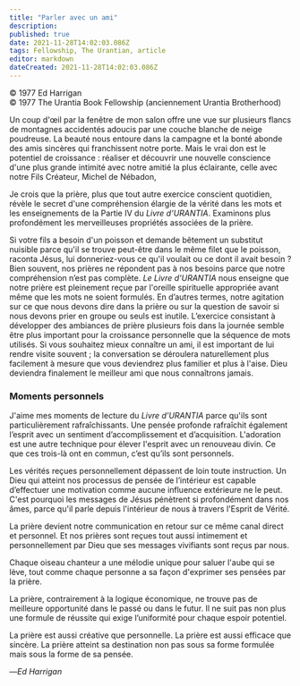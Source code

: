 ```yaml
---
title: "Parler avec un ami"
description: 
published: true
date: 2021-11-28T14:02:03.086Z
tags: Fellowship, The Urantian, article
editor: markdown
dateCreated: 2021-11-28T14:02:03.086Z
---
```


<p class="v-card v-sheet theme--light grey lighten-3 px-2">© 1977 Ed Harrigan<br>© 1977 The Urantia Book Fellowship (anciennement Urantia Brotherhood)</p>


Un coup d'œil par la fenêtre de mon salon offre une vue sur plusieurs flancs de montagnes accidentés adoucis par une couche blanche de neige poudreuse. La beauté nous entoure dans la campagne et la bonté abonde des amis sincères qui franchissent notre porte. Mais le vrai don est le potentiel de croissance : réaliser et découvrir une nouvelle conscience d'une plus grande intimité avec notre amitié la plus éclairante, celle avec notre Fils Créateur, Michel de Nébadon,

Je crois que la prière, plus que tout autre exercice conscient quotidien, révèle le secret d'une compréhension élargie de la vérité dans les mots et les enseignements de la Partie IV du _Livre d'URANTIA_. Examinons plus profondément les merveilleuses propriétés associées de la prière.

Si votre fils a besoin d'un poisson et demande bêtement un substitut nuisible parce qu'il se trouve peut-être dans le même filet que le poisson, raconta Jésus, lui donneriez-vous ce qu'il voulait ou ce dont il avait besoin ? Bien souvent, nos prières ne répondent pas à nos besoins parce que notre compréhension n’est pas complète. _Le Livre d'URANTIA_ nous enseigne que notre prière est pleinement reçue par l'oreille spirituelle appropriée avant même que les mots ne soient formulés. En d’autres termes, notre agitation sur ce que nous devons dire dans la prière ou sur la question de savoir si nous devons prier en groupe ou seuls est inutile. L’exercice consistant à développer des ambiances de prière plusieurs fois dans la journée semble être plus important pour la croissance personnelle que la séquence de mots utilisés. Si vous souhaitez mieux connaître un ami, il est important de lui rendre visite souvent ; la conversation se déroulera naturellement plus facilement à mesure que vous deviendrez plus familier et plus à l'aise. Dieu deviendra finalement le meilleur ami que nous connaîtrons jamais.

### Moments personnels

J'aime mes moments de lecture du _Livre d'URANTIA_ parce qu'ils sont particulièrement rafraîchissants. Une pensée profonde rafraîchit également l’esprit avec un sentiment d’accomplissement et d’acquisition. L'adoration est une autre technique pour élever l'esprit avec un renouveau divin. Ce que ces trois-là ont en commun, c’est qu’ils sont personnels.

Les vérités reçues personnellement dépassent de loin toute instruction. Un Dieu qui atteint nos processus de pensée de l’intérieur est capable d’effectuer une motivation comme aucune influence extérieure ne le peut. C'est pourquoi les messages de Jésus pénètrent si profondément dans nos âmes, parce qu'il parle depuis l'intérieur de nous à travers l'Esprit de Vérité.

La prière devient notre communication en retour sur ce même canal direct et personnel. Et nos prières sont reçues tout aussi intimement et personnellement par Dieu que ses messages vivifiants sont reçus par nous.

Chaque oiseau chanteur a une mélodie unique pour saluer l'aube qui se lève, tout comme chaque personne a sa façon d'exprimer ses pensées par la prière.

La prière, contrairement à la logique économique, ne trouve pas de meilleure opportunité dans le passé ou dans le futur. Il ne suit pas non plus une formule de réussite qui exige l’uniformité pour chaque espoir potentiel.

La prière est aussi créative que personnelle. La prière est aussi efficace que sincère. La prière atteint sa destination non pas sous sa forme formulée mais sous la forme de sa pensée.

—_Ed Harrigan_

